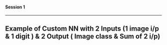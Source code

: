 #### Session 1 
***
## Example of Custom NN with 2 Inputs (1 image i/p & 1 digit ) & 2 Output ( Image class & Sum of 2 i/p)


